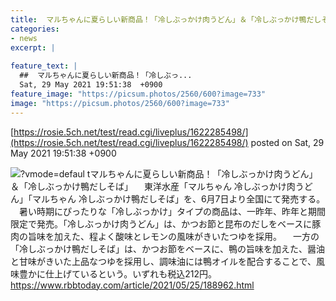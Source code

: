 ```yaml
---
title:  マルちゃんに夏らしい新商品！「冷しぶっかけ肉うどん」＆「冷しぶっかけ鴨だしそば」  
categories:
- news
excerpt: |
  
feature_text: |
  ##  マルちゃんに夏らしい新商品！「冷しぶっ...
  Sat, 29 May 2021 19:51:38  +0900
feature_image: "https://picsum.photos/2560/600?image=733"
image: "https://picsum.photos/2560/600?image=733"
---
```


[https://rosie.5ch.net/test/read.cgi/liveplus/1622285498/](https://rosie.5ch.net/test/read.cgi/liveplus/1622285498/)
posted on Sat, 29 May 2021 19:51:38  +0900

<!--more-->

![](https://s.rbbtoday.com/imgs/p/hDN4m_UJPEFczM0wl2KIHdtO9kFAQ0P9REdG/700447.gif)?vmode=defaul tマルちゃんに夏らしい新商品！「冷しぶっかけ肉うどん」＆「冷しぶっかけ鴨だしそば」 　東洋水産「マルちゃん 冷しぶっかけ肉うどん」「マルちゃん 冷しぶっかけ鴨だしそば」を、6月7日より全国にて発売する。 　暑い時期にぴったりな「冷しぶっかけ」タイプの商品は、一昨年、昨年と期間限定で発売。「冷しぶっかけ肉うどん」は、かつお節と昆布のだしをベースに豚肉の旨味を加えた、程よく酸味とレモンの風味がきいたつゆを採用。 　一方の「冷しぶっかけ鴨だしそば」は、かつお節をベースに、鴨の旨味を加えた、醤油と甘味がきいた上品なつゆを採用し、調味油には鴨オイルを配合することで、風味豊かに仕上げているという。いずれも税込212円。 https://www.rbbtoday.com/article/2021/05/25/188962.html
